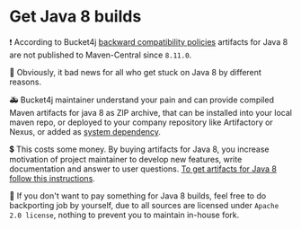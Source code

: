 # Get Java 8 builds

:heavy_exclamation_mark: According to Bucket4j [backward compatibility policies](backward-compatibility-policy.md) artifacts for Java 8 are not published to Maven-Central since `8.11.0`.

:shit: Obviously, it bad news for all who get stuck on Java 8 by different reasons.

:ambulance: Bucket4j maintainer understand your pain and can provide compiled Maven artifacts for java 8 as ZIP archive,
that can be installed into your local maven repo, or deployed to your company repository like Artifactory or Nexus,
or added as [system dependency](https://maven.apache.org/guides/introduction/introduction-to-dependency-mechanism.html#system-dependencies).

:heavy_dollar_sign: This costs some money. By buying artifacts for Java 8, you increase motivation of project maintainer to develop new features,
write documentation and answer to user questions. [To get artifacts for Java 8    follow this instructions](https://bucket4j.com/java8.html).

:pill: If you don't want to pay something for Java 8 builds, feel free to do backporting job by yourself, due to all sources are licensed under `Apache 2.0 license`,
nothing to prevent you to maintain in-house fork.